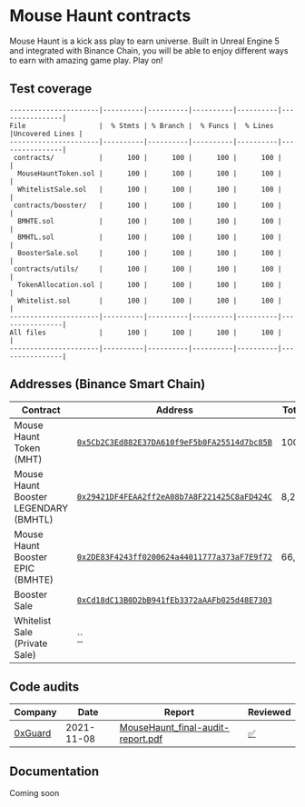 # Mouse Haunt contracts

Mouse Haunt is a kick ass play to earn universe. Built in Unreal Engine 5 and integrated with Binance Chain, you will be able to enjoy different ways to earn with amazing game play. Play on!

## Test coverage

<!-- COVERAGE START -->

```
----------------------|----------|----------|----------|----------|----------------|
File                  |  % Stmts | % Branch |  % Funcs |  % Lines |Uncovered Lines |
----------------------|----------|----------|----------|----------|----------------|
 contracts/           |      100 |      100 |      100 |      100 |                |
  MouseHauntToken.sol |      100 |      100 |      100 |      100 |                |
  WhitelistSale.sol   |      100 |      100 |      100 |      100 |                |
 contracts/booster/   |      100 |      100 |      100 |      100 |                |
  BMHTE.sol           |      100 |      100 |      100 |      100 |                |
  BMHTL.sol           |      100 |      100 |      100 |      100 |                |
  BoosterSale.sol     |      100 |      100 |      100 |      100 |                |
 contracts/utils/     |      100 |      100 |      100 |      100 |                |
  TokenAllocation.sol |      100 |      100 |      100 |      100 |                |
  Whitelist.sol       |      100 |      100 |      100 |      100 |                |
----------------------|----------|----------|----------|----------|----------------|
All files             |      100 |      100 |      100 |      100 |                |
----------------------|----------|----------|----------|----------|----------------|
```

<!-- COVERAGE END -->

## Addresses (Binance Smart Chain)

| Contract                              | Address                                                                                                                | Total Supply |
| ------------------------------------- | ---------------------------------------------------------------------------------------------------------------------- | ------------ |
| Mouse Haunt Token (MHT)               | [`0x5Cb2C3Ed882E37DA610f9eF5b0FA25514d7bc85B`](https://bscscan.com/token/0x5Cb2C3Ed882E37DA610f9eF5b0FA25514d7bc85B)   | 100,000,000  |
| Mouse Haunt Booster LEGENDARY (BMHTL) | [`0x29421DF4FEAA2ff2eA08b7A8F221425C8aFD424C`](https://bscscan.com/token/0x29421DF4FEAA2ff2eA08b7A8F221425C8aFD424C)   | 8,250        |
| Mouse Haunt Booster EPIC (BMHTE)      | [`0x2DE83F4243ff0200624a44011777a373aF7E9f72`](https://bscscan.com/token/0x2DE83F4243ff0200624a44011777a373aF7E9f72)   | 66,000       |
| Booster Sale                          | [`0xCd18dC13B0D2bB941fEb3372aAAFb025d48E7303`](https://bscscan.com/address/0xCd18dC13B0D2bB941fEb3372aAAFb025d48E7303) |              |
| Whitelist Sale (Private Sale)         | [``]()                                                                                                                 |              |

## Code audits

| Company                         | Date       | Report                                                                                                                                                                       | Reviewed                                                    |
| ------------------------------- | ---------- | ---------------------------------------------------------------------------------------------------------------------------------------------------------------------------- | ----------------------------------------------------------- |
| [0xGuard](https://0xguard.com/) | 2021-11-08 | [MouseHaunt_final-audit-report.pdf](https://github.com/0xGuard-com/audit-reports/blob/1259f5da70996a31066beac6a593e4f9407ebe46/mousehaunt/MouseHaunt_final-audit-report.pdf) | [✅](../../commit/04eb145f4b3e192bfcca009bacca6791d681b1bb) |

## Documentation

Coming soon

